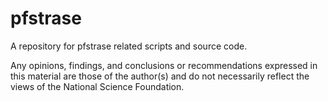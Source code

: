 # pfstrase
A repository for pfstrase related scripts and source code.

Any opinions, findings, and conclusions or recommendations expressed in this material are those of the author(s) and do not necessarily reflect the views of the National Science Foundation.
